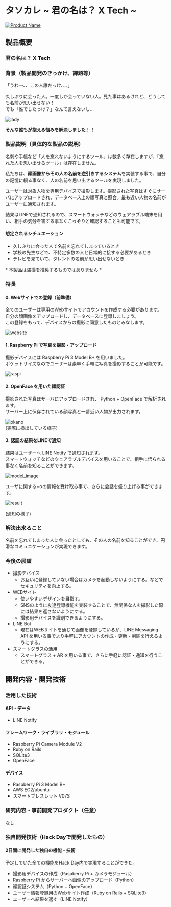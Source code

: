 # タソカレ ~ 君の名は？ X Tech ~

[![Product Name](https://raw.githubusercontent.com/jphacks/SD_1802/img1/Image/top.png)](https://www.youtube.com/watch?v=BT4jsEthNRc&feature=youtu.be)

## 製品概要
### 君の名は？ X Tech

### 背景（製品開発のきっかけ、課題等）
「うわ〜、、この人誰だっけ、、、」

久しぶりに会った人。一度しか会っていない人。見た事はあるけれど、どうしても名前が思い出せない！  
でも「誰でしたっけ？」なんて言えないし...

![lady](https://raw.githubusercontent.com/jphacks/SD_1802/img1/Image/lady.jpg)

**そんな誰もが抱える悩みを解決しました！！**


### 製品説明（具体的な製品の説明）
名刺や手帳など「人を忘れないようにするツール」は数多く存在しますが、「忘れた人を思い出せるツール」は存在しません。

私たちは、**顔画像からその人の名前を逆引きするシステム**を実装する事で、自分の記憶に頼る事なく、人の名前を思い出せるツールを実現しました。

ユーザーは対象人物を専用デバイスで撮影します。撮影された写真はすぐにサーバにアップロードされ、データベース上の顔写真と照合。最も近い人物の名前がユーザーに通知されます。

結果はLINEで通知されるので、スマートウォッチなどのウェアラブル端末を用い、相手の気分を害する事なくこっそりと確認することも可能です。

#### 想定されるシチュエーション
+ 久しぶりに会った人で名前を忘れてしまっているとき
+ 学校の先生などで、不特定多数の人と日常的に接する必要があるとき
+ テレビを見ていて、タレントの名前が思い出せないとき

\* 本製品は盗撮を推奨するものではありません \*

### 特長

#### 0. Webサイトでの登録（前準備）
全てのユーザーは専用のWebサイトでアカウントを作成する必要があります。  
自分の顔画像をアップロードし、データベースに登録しましょう。  
この登録をもって、デバイスからの撮影に同意したものとみなします。

![website](https://raw.githubusercontent.com/jphacks/SD_1802/img1/Image/website1.jpg)  

#### 1. Raspberry Pi で写真を撮影・アップロード
撮影デバイスには Raspberry Pi 3 Model B+ を用いました。  
ポケットサイズなのでユーザーは素早く手軽に写真を撮影することが可能です。

![raspi](https://raw.githubusercontent.com/jphacks/SD_1802/img1/Image/raspi.jpg)

#### 2. OpenFace を用いた顔認証
撮影された写真はサーバにアップロードされ、 Python + OpenFace で解析されます。  
サーバー上に保存されている顔写真と一番近い人物が出力されます。
  
![okano](https://raw.githubusercontent.com/jphacks/SD_1802/img1/Image/okano.jpg)    
(実際に検出している様子)

#### 3. 認証の結果をLINEで通知
結果はユーザーへ LINE Notify で通知されます。  
スマートウォッチなどのウェアラブルデバイスを用いることで、相手に悟られる事なく名前を知ることができます。

![model_image](https://raw.githubusercontent.com/jphacks/SD_1802/img1/Image/model.png)

ユーザに関する+αの情報を受け取る事で、さらに会話を盛り上げる事ができます。

![result](https://raw.githubusercontent.com/jphacks/SD_1802/img1/Image/LINE.png) 

(通知の様子)

### 解決出来ること
名前を忘れてしまった人に会ったとしても、その人の名前を知ることができ、円滑なコミュニケーションが実現できます。

### 今後の展望
+ 撮影デバイス
    * お互いに登録していない場合はカメラを起動しないようにする。などでセキュリティを向上する。
+ WEBサイト
    * 使いやすいデザインを目指す。
    * SNSのように友達登録機能を実装することで、無関係な人を撮影した際には結果を返さないようにする。
    * 撮影用デバイスを識別できるようにする。
+ LINE Bot
    * 現在はWEBサイトを通じて画像を登録しているが、LINE Messaging API を用いる事でより手軽にアカウントの作成・更新・削除を行えるようにする。
+ スマートグラスの活用
    * スマートグラス + AR を用いる事で、さらに手軽に認証・通知を行うことができる。

## 開発内容・開発技術
### 活用した技術
#### API・データ
* LINE Notify

#### フレームワーク・ライブラリ・モジュール
* Raspberry Pi Camera Module V2
* Ruby on Rails
* SQLite3
* OpenFace

#### デバイス
* Raspberry Pi 3 Model B+
* AWS EC2/ubuntu
* スマートブレスレット V07S

### 研究内容・事前開発プロダクト（任意）
なし

### 独自開発技術（Hack Dayで開発したもの）
#### 2日間に開発した独自の機能・技術
予定していた全ての機能をHack Day内で実現することができた。

* 撮影用デバイスの作成（Raspberry Pi + カメラモジュール）
* Raspberry Pi からサーバーへ画像のアップロード（Python）
* 顔認証システム（Python + OpenFace）
* ユーザー情報登録用のWebサイト作成（Ruby on Rails + SQLite3）
* ユーザーへ結果を返す（LINE Notify）
